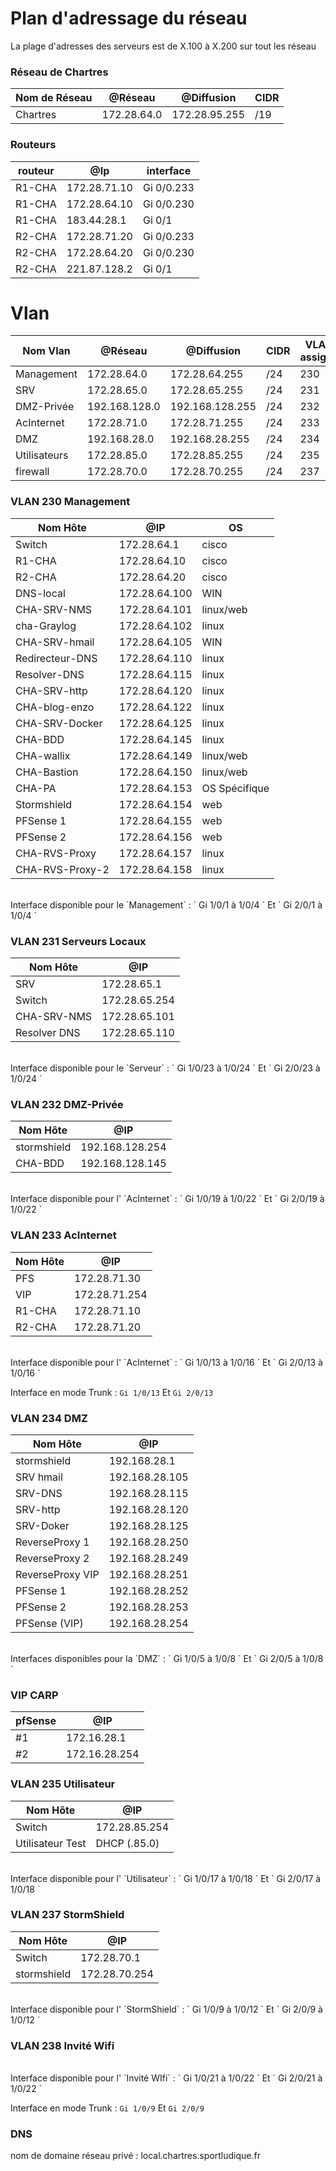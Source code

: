 
# **Plan d'adressage du réseau**


La plage d'adresses des serveurs est de X.100 à X.200 sur tout les réseau 


### **Réseau de Chartres**

| Nom de Réseau | @Réseau     | @Diffusion    | CIDR |      
|---------------|-------------|---------------|------|      
| Chartres      | 172.28.64.0 | 172.28.95.255 | /19|


### Routeurs

| routeur | @Ip | interface |      
|---------|-----|-----------|      
| R1-CHA | 172.28.71.10 | Gi 0/0.233|
| R1-CHA | 172.28.64.10 | Gi 0/0.230|
| R1-CHA | 183.44.28.1  | Gi 0/1
| R2-CHA | 172.28.71.20 | Gi 0/0.233|
| R2-CHA | 172.28.64.20 | Gi 0/0.230|
| R2-CHA | 221.87.128.2 | Gi 0/1
 

# Vlan

| Nom Vlan     | @Réseau      | @Diffusion     | CIDR |  VLANs assignés |
|--------------|--------------|----------------|------|-----------------|
| Management   | 172.28.64.0  | 172.28.64.255  | /24  | 230
| SRV          | 172.28.65.0  | 172.28.65.255  | /24  | 231
| DMZ-Privée   | 192.168.128.0| 192.168.128.255| /24  | 232
| AcInternet   | 172.28.71.0  | 172.28.71.255  | /24  | 233
| DMZ          | 192.168.28.0 | 192.168.28.255 | /24  | 234
| Utilisateurs | 172.28.85.0  | 172.28.85.255  | /24  | 235
| firewall     | 172.28.70.0  | 172.28.70.255  | /24  | 237

### VLAN 230 Management

|    Nom Hôte     |      @IP      |      OS       | 
|-----------------|---------------|---------------|
| Switch          | 172.28.64.1   |     cisco     |
| R1-CHA          | 172.28.64.10  |     cisco     |
| R2-CHA          | 172.28.64.20  |     cisco     |
| DNS-local       | 172.28.64.100 |      WIN      |
| CHA-SRV-NMS     | 172.28.64.101 |   linux/web   |
| cha-Graylog     | 172.28.64.102 |     linux     |
| CHA-SRV-hmail   | 172.28.64.105 |      WIN      |
| Redirecteur-DNS | 172.28.64.110 |     linux     |
| Resolver-DNS    | 172.28.64.115 |     linux     | 
| CHA-SRV-http    | 172.28.64.120 |     linux     |
| CHA-blog-enzo   | 172.28.64.122 |     linux     |
| CHA-SRV-Docker  | 172.28.64.125 |     linux     |
| CHA-BDD         | 172.28.64.145 |     linux     |
| CHA-wallix      | 172.28.64.149 | linux/web     |
| CHA-Bastion     | 172.28.64.150 |  linux/web    |
| CHA-PA          | 172.28.64.153 | OS Spécifique |
| Stormshield     | 172.28.64.154 |      web      |
| PFSense 1       | 172.28.64.155 |      web      |
| PFSense 2       | 172.28.64.156 |      web      |
| CHA-RVS-Proxy   | 172.28.64.157 |     linux     |
| CHA-RVS-Proxy-2 | 172.28.64.158 |     linux     |


</br>
Interface disponible pour le `Management` : ` Gi 1/0/1 à 1/0/4 ` Et ` Gi 2/0/1 à 1/0/4 ` 




### VLAN 231 Serveurs Locaux

| Nom Hôte | @IP |
|----------|-----|
| SRV      | 172.28.65.1 | 
| Switch   | 172.28.65.254 | 
| CHA-SRV-NMS  | 172.28.65.101 |
| Resolver DNS  | 172.28.65.110 |

</br>
Interface disponible pour le `Serveur` : ` Gi 1/0/23 à 1/0/24 ` Et ` Gi 2/0/23 à 1/0/24 ` 


### VLAN 232 DMZ-Privée

| Nom Hôte | @IP |  
|----------|-----|
| stormshield | 192.168.128.254 |
| CHA-BDD | 192.168.128.145 |


</br>
Interface disponible pour l' `AcInternet` : ` Gi 1/0/19 à 1/0/22 ` Et ` Gi 2/0/19 à 1/0/22 `


### VLAN 233 AcInternet

| Nom Hôte | @IP |  
|----------|-----|
|PFS|172.28.71.30
| VIP | 172.28.71.254 | 
| R1-CHA | 172.28.71.10 |
| R2-CHA | 172.28.71.20 |


</br>
Interface disponible pour l' `AcInternet` : ` Gi 1/0/13 à 1/0/16 ` Et ` Gi 2/0/13 à 1/0/16 ` 


Interface en mode Trunk : ` Gi 1/0/13 ` Et ` Gi 2/0/13 `


### VLAN 234 DMZ

| Nom Hôte | @IP |
|----------|-----|
| stormshield  | 192.168.28.1 |
| SRV hmail  | 192.168.28.105 
| SRV-DNS  | 192.168.28.115 |
| SRV-http  | 192.168.28.120 |
| SRV-Doker  | 192.168.28.125 |
| ReverseProxy 1 | 192.168.28.250 |
| ReverseProxy 2  | 192.168.28.249 |
| ReverseProxy VIP  | 192.168.28.251 |
| PFSense 1  | 192.168.28.252 |
| PFSense 2  | 192.168.28.253 |
| PFSense (VIP)  | 192.168.28.254 |



</br>
Interfaces disponibles pour la `DMZ` : ` Gi 1/0/5 à 1/0/8 ` Et ` Gi 2/0/5 à 1/0/8 ` 

</br>

### VIP CARP

| pfSense | @IP |
|---------|-----|
| #1 | 172.16.28.1 |
| #2 | 172.16.28.254 |

### VLAN 235 Utilisateur

| Nom Hôte | @IP | 
|----------|-----|
| Switch   | 172.28.85.254 |
| Utilisateur Test | DHCP (.85.0) |

</br>
Interface disponible pour l' `Utilisateur` : ` Gi 1/0/17 à 1/0/18 ` Et ` Gi 2/0/17 à 1/0/18 ` 


### VLAN 237 StormShield

| Nom Hôte | @IP               |
|----------|-------------------|
| Switch   | 172.28.70.1     | 
| stormshield | 172.28.70.254 |

</br>
Interface disponible pour l' `StormShield` : ` Gi 1/0/9 à 1/0/12 ` Et ` Gi 2/0/9 à 1/0/12 `

### VLAN 238 Invité Wifi

</br>
Interface disponible pour l' `Invité WIfi` : ` Gi 1/0/21 à 1/0/22 ` Et ` Gi 2/0/21 à 1/0/22 ` 

 


Interface en mode Trunk : ` Gi 1/0/9 ` Et ` Gi 2/0/9 `


### DNS

nom de domaine réseau privé : local.chartres.sportludique.fr
